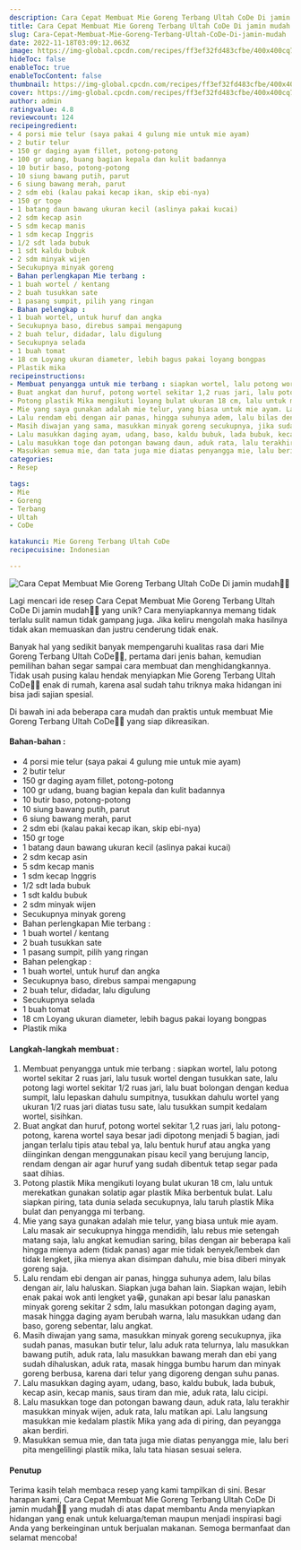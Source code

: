 ```yaml
---
description: Cara Cepat Membuat Mie Goreng Terbang Ultah CoDe Di jamin mudah"
title: Cara Cepat Membuat Mie Goreng Terbang Ultah CoDe Di jamin mudah
slug: Cara-Cepat-Membuat-Mie-Goreng-Terbang-Ultah-CoDe-Di-jamin-mudah
date: 2022-11-18T03:09:12.063Z
image: https://img-global.cpcdn.com/recipes/ff3ef32fd483cfbe/400x400cq70/photo.jpg
hideToc: false
enableToc: true
enableTocContent: false
thumbnail: https://img-global.cpcdn.com/recipes/ff3ef32fd483cfbe/400x400cq70/photo.jpg
cover: https://img-global.cpcdn.com/recipes/ff3ef32fd483cfbe/400x400cq70/photo.jpg
author: admin
ratingvalue: 4.8
reviewcount: 124
recipeingredient:
- 4 porsi mie telur (saya pakai 4 gulung mie untuk mie ayam)
- 2 butir telur
- 150 gr daging ayam fillet, potong-potong
- 100 gr udang, buang bagian kepala dan kulit badannya
- 10 butir baso, potong-potong
- 10 siung bawang putih, parut
- 6 siung bawang merah, parut
- 2 sdm ebi (kalau pakai kecap ikan, skip ebi-nya)
- 150 gr toge
- 1 batang daun bawang ukuran kecil (aslinya pakai kucai)
- 2 sdm kecap asin
- 5 sdm kecap manis
- 1 sdm kecap Inggris
- 1/2 sdt lada bubuk
- 1 sdt kaldu bubuk
- 2 sdm minyak wijen
- Secukupnya minyak goreng
- Bahan perlengkapan Mie terbang :
- 1 buah wortel / kentang
- 2 buah tusukkan sate
- 1 pasang sumpit, pilih yang ringan
- Bahan pelengkap :
- 1 buah wortel, untuk huruf dan angka
- Secukupnya baso, direbus sampai mengapung
- 2 buah telur, didadar, lalu digulung
- Secukupnya selada
- 1 buah tomat
- 18 cm Loyang ukuran diameter, lebih bagus pakai loyang bongpas
- Plastik mika
recipeinstructions:
- Membuat penyangga untuk mie terbang : siapkan wortel, lalu potong wortel sekitar 2 ruas jari, lalu tusuk wortel dengan tusukkan sate, lalu potong lagi wortel sekitar 1/2 ruas jari, lalu buat bolongan dengan kedua sumpit, lalu lepaskan dahulu sumpitnya, tusukkan dahulu wortel yang ukuran 1/2 ruas jari diatas tusu sate, lalu tusukkan sumpit kedalam wortel, sisihkan.
- Buat angkat dan huruf, potong wortel sekitar 1,2 ruas jari, lalu potong-potong, karena wortel saya besar jadi dipotong menjadi 5 bagian, jadi jangan terlalu tipis atau tebal ya, lalu bentuk huruf atau angka yang diinginkan dengan menggunakan pisau kecil yang berujung lancip, rendam dengan air agar huruf yang sudah dibentuk tetap segar pada saat dihias.
- Potong plastik Mika mengikuti loyang bulat ukuran 18 cm, lalu untuk merekatkan gunakan solatip agar plastik Mika berbentuk bulat. Lalu siapkan piring, tata dunia selada secukupnya, lalu taruh plastik Mika bulat dan penyangga mi terbang.
- Mie yang saya gunakan adalah mie telur, yang biasa untuk mie ayam. Lalu masak air secukupnya hingga mendidih, lalu rebus mie setengah matang saja, lalu angkat kemudian saring, bilas dengan air beberapa kali hingga mienya adem (tidak panas) agar mie tidak benyek/lembek dan tidak lengket, jika mienya akan disimpan dahulu, mie bisa diberi minyak goreng saja.
- Lalu rendam ebi dengan air panas, hingga suhunya adem, lalu bilas dengan air, lalu haluskan. Siapkan juga bahan lain. Siapkan wajan, lebih enak pakai wok anti lengket ya😁, gunakan api besar lalu panaskan minyak goreng sekitar 2 sdm, lalu masukkan potongan daging ayam, masak hingga daging ayam berubah warna, lalu masukkan udang dan baso, goreng sebentar, lalu angkat.
- Masih diwajan yang sama, masukkan minyak goreng secukupnya, jika sudah panas, masukan butir telur, lalu aduk rata telurnya, lalu masukkan bawang putih, aduk rata, lalu masukkan bawang merah dan ebi yang sudah dihaluskan, aduk rata, masak hingga bumbu harum dan minyak goreng berbusa, karena dari telur yang digoreng dengan suhu panas.
- Lalu masukkan daging ayam, udang, baso, kaldu bubuk, lada bubuk, kecap asin, kecap manis, saus tiram dan mie, aduk rata, lalu cicipi.
- Lalu masukkan toge dan potongan bawang daun, aduk rata, lalu terakhir masukkan minyak wijen, aduk rata, lalu matikan api. Lalu langsung masukkan mie kedalam plastik Mika yang ada di piring, dan peyangga akan berdiri.
- Masukkan semua mie, dan tata juga mie diatas penyangga mie, lalu beri pita mengelilingi plastik mika, lalu tata hiasan sesuai selera.
categories:
- Resep

tags:
- Mie
- Goreng
- Terbang
- Ultah
- CoDe

katakunci: Mie Goreng Terbang Ultah CoDe
recipecuisine: Indonesian

---
```


![Cara Cepat Membuat Mie Goreng Terbang Ultah CoDe Di jamin mudah👩‍🍳](https://img-global.cpcdn.com/recipes/ff3ef32fd483cfbe/400x400cq70/photo.jpg)

Lagi mencari ide resep Cara Cepat Membuat Mie Goreng Terbang Ultah CoDe Di jamin mudah👩‍🍳 yang unik? Cara menyiapkannya memang tidak terlalu sulit namun tidak gampang juga. Jika keliru mengolah maka hasilnya tidak akan memuaskan dan justru cenderung tidak enak.

Banyak hal yang sedikit banyak mempengaruhi kualitas rasa dari Mie Goreng Terbang Ultah CoDe👩‍🍳, pertama dari jenis bahan, kemudian pemilihan bahan segar sampai cara membuat dan menghidangkannya. Tidak usah pusing kalau hendak menyiapkan Mie Goreng Terbang Ultah CoDe👩‍🍳 enak di rumah, karena asal sudah tahu triknya maka hidangan ini bisa jadi sajian spesial.

Di bawah ini ada beberapa cara mudah dan praktis untuk membuat Mie Goreng Terbang Ultah CoDe👩‍🍳 yang siap dikreasikan.

<!--inarticleads1-->

#### Bahan-bahan :

- 4 porsi mie telur (saya pakai 4 gulung mie untuk mie ayam)
- 2 butir telur
- 150 gr daging ayam fillet, potong-potong
- 100 gr udang, buang bagian kepala dan kulit badannya
- 10 butir baso, potong-potong
- 10 siung bawang putih, parut
- 6 siung bawang merah, parut
- 2 sdm ebi (kalau pakai kecap ikan, skip ebi-nya)
- 150 gr toge
- 1 batang daun bawang ukuran kecil (aslinya pakai kucai)
- 2 sdm kecap asin
- 5 sdm kecap manis
- 1 sdm kecap Inggris
- 1/2 sdt lada bubuk
- 1 sdt kaldu bubuk
- 2 sdm minyak wijen
- Secukupnya minyak goreng
- Bahan perlengkapan Mie terbang :
- 1 buah wortel / kentang
- 2 buah tusukkan sate
- 1 pasang sumpit, pilih yang ringan
- Bahan pelengkap :
- 1 buah wortel, untuk huruf dan angka
- Secukupnya baso, direbus sampai mengapung
- 2 buah telur, didadar, lalu digulung
- Secukupnya selada
- 1 buah tomat
- 18 cm Loyang ukuran diameter, lebih bagus pakai loyang bongpas
- Plastik mika

<!--inarticleads2-->

#### Langkah-langkah membuat :

1. Membuat penyangga untuk mie terbang : siapkan wortel, lalu potong wortel sekitar 2 ruas jari, lalu tusuk wortel dengan tusukkan sate, lalu potong lagi wortel sekitar 1/2 ruas jari, lalu buat bolongan dengan kedua sumpit, lalu lepaskan dahulu sumpitnya, tusukkan dahulu wortel yang ukuran 1/2 ruas jari diatas tusu sate, lalu tusukkan sumpit kedalam wortel, sisihkan.
1. Buat angkat dan huruf, potong wortel sekitar 1,2 ruas jari, lalu potong-potong, karena wortel saya besar jadi dipotong menjadi 5 bagian, jadi jangan terlalu tipis atau tebal ya, lalu bentuk huruf atau angka yang diinginkan dengan menggunakan pisau kecil yang berujung lancip, rendam dengan air agar huruf yang sudah dibentuk tetap segar pada saat dihias.
1. Potong plastik Mika mengikuti loyang bulat ukuran 18 cm, lalu untuk merekatkan gunakan solatip agar plastik Mika berbentuk bulat. Lalu siapkan piring, tata dunia selada secukupnya, lalu taruh plastik Mika bulat dan penyangga mi terbang.
1. Mie yang saya gunakan adalah mie telur, yang biasa untuk mie ayam. Lalu masak air secukupnya hingga mendidih, lalu rebus mie setengah matang saja, lalu angkat kemudian saring, bilas dengan air beberapa kali hingga mienya adem (tidak panas) agar mie tidak benyek/lembek dan tidak lengket, jika mienya akan disimpan dahulu, mie bisa diberi minyak goreng saja.
1. Lalu rendam ebi dengan air panas, hingga suhunya adem, lalu bilas dengan air, lalu haluskan. Siapkan juga bahan lain. Siapkan wajan, lebih enak pakai wok anti lengket ya😁, gunakan api besar lalu panaskan minyak goreng sekitar 2 sdm, lalu masukkan potongan daging ayam, masak hingga daging ayam berubah warna, lalu masukkan udang dan baso, goreng sebentar, lalu angkat.
1. Masih diwajan yang sama, masukkan minyak goreng secukupnya, jika sudah panas, masukan butir telur, lalu aduk rata telurnya, lalu masukkan bawang putih, aduk rata, lalu masukkan bawang merah dan ebi yang sudah dihaluskan, aduk rata, masak hingga bumbu harum dan minyak goreng berbusa, karena dari telur yang digoreng dengan suhu panas.
1. Lalu masukkan daging ayam, udang, baso, kaldu bubuk, lada bubuk, kecap asin, kecap manis, saus tiram dan mie, aduk rata, lalu cicipi.
1. Lalu masukkan toge dan potongan bawang daun, aduk rata, lalu terakhir masukkan minyak wijen, aduk rata, lalu matikan api. Lalu langsung masukkan mie kedalam plastik Mika yang ada di piring, dan peyangga akan berdiri.
1. Masukkan semua mie, dan tata juga mie diatas penyangga mie, lalu beri pita mengelilingi plastik mika, lalu tata hiasan sesuai selera.

#### Penutup

Terima kasih telah membaca resep yang kami tampilkan di sini. Besar harapan kami, Cara Cepat Membuat Mie Goreng Terbang Ultah CoDe Di jamin mudah👩‍🍳 yang mudah di atas dapat membantu Anda menyiapkan hidangan yang enak untuk keluarga/teman maupun menjadi inspirasi bagi Anda yang berkeinginan untuk berjualan makanan. Semoga bermanfaat dan selamat mencoba!
